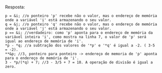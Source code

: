 Resposta: 

    p = &i; //o ponteiro 'p' recebe não o valor, mas o endereço de memória onde a variável 'i' está armazenando o seu valor.
    q = &j; //o ponteiro 'q' recebe não o valor, mas o endereço de memória onde a variável 'j' está armazenando o seu valor.
    p == &i; //verdadeiro: como 'p' aponta para o endereço de memória da variável inteira 'i', como mostra na linha 7, o valor de 'p' será igual ao endereço de memória de 'i'.
    *p - *q; //a subtração dos valores de '*p' e '*q' é igual a -2. ( 3-5 = -2).
    **&p; //3, ponteiro para ponteiro -> endereço de memoria de 'p' aponta para o endereço de memória de 'i'.
    3 - *p/(*q) + 7; //3 - 3/5 + 7 = 10. A operação de divisão é igual a zero.